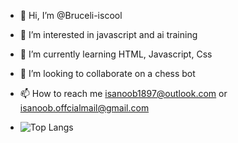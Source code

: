 - 👋 Hi, I’m @Bruceli-iscool
- 👀 I’m interested in javascript and ai training
- 🌱 I’m currently learning HTML, Javascript, Css
- 💞️ I’m looking to collaborate on a chess bot
- 📫 How to reach me isanoob1897@outlook.com or isanoob.offcialmail@gmail.com

- ![Top Langs](https://github-readme-stats.vercel.app/api/top-langs/?username=Bruceli-iscool&layout=compact&theme=transparent)



<!---
Bruceli-iscool/Bruceli-iscool is a ✨ special ✨ repository because its `README.md` (this file) appears on your GitHub profile.
You can click the Preview link to take a look at your changes.
--->

